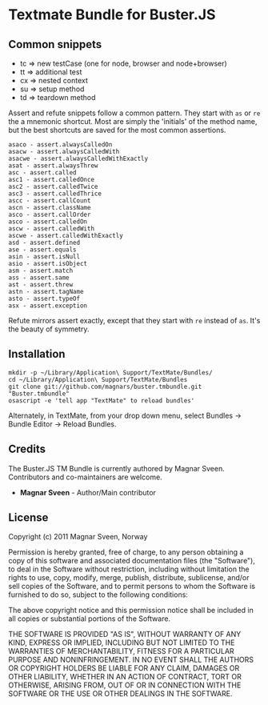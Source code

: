 # Textmate Bundle for Buster.JS

## Common snippets

* tc => new testCase (one for node, browser and node+browser)
* tt => additional test
* cx => nested context
* su => setup method
* td => teardown method

Assert and refute snippets follow a common pattern. They start with `as` or `re`
the a mnemonic shortcut. Most are simply the 'initials' of the method name, but
the best shortcuts are saved for the most common assertions.

    asaco - assert.alwaysCalledOn
    asacw - assert.alwaysCalledWith
    asacwe - assert.alwaysCalledWithExactly
    asat - assert.alwaysThrew
    asc - assert.called
    asc1 - assert.calledOnce
    asc2 - assert.calledTwice
    asc3 - assert.calledThrice
    ascc - assert.callCount
    ascn - assert.className
    asco - assert.callOrder
    asco - assert.calledOn
    ascw - assert.calledWith
    ascwe - assert.calledWithExactly
    asd - assert.defined
    ase - assert.equals
    asin - assert.isNull
    asio - assert.isObject
    asm - assert.match
    ass - assert.same
    ast - assert.threw
    astn - assert.tagName
    asto - assert.typeOf
    asx - assert.exception

Refute mirrors assert exactly, except that they start with `re` instead of
`as`. It's the beauty of symmetry.

## Installation

    mkdir -p ~/Library/Application\ Support/TextMate/Bundles/
    cd ~/Library/Application\ Support/TextMate/Bundles
    git clone git://github.com/magnars/buster.tmbundle.git "Buster.tmbundle"
    osascript -e 'tell app "TextMate" to reload bundles'

Alternately, in TextMate, from your drop down menu, select Bundles -> Bundle Editor -> Reload Bundles.

## Credits

The Buster.JS TM Bundle is currently authored by Magnar Sveen. Contributors and co-maintainers are welcome.

* **Magnar Sveen** - Author/Main contributor

## License

Copyright (c) 2011 Magnar Sveen, Norway

Permission is hereby granted, free of charge, to any person obtaining a copy
of this software and associated documentation files (the "Software"), to deal
in the Software without restriction, including without limitation the rights
to use, copy, modify, merge, publish, distribute, sublicense, and/or sell
copies of the Software, and to permit persons to whom the Software is
furnished to do so, subject to the following conditions:

The above copyright notice and this permission notice shall be included in
all copies or substantial portions of the Software.

THE SOFTWARE IS PROVIDED "AS IS", WITHOUT WARRANTY OF ANY KIND, EXPRESS OR
IMPLIED, INCLUDING BUT NOT LIMITED TO THE WARRANTIES OF MERCHANTABILITY,
FITNESS FOR A PARTICULAR PURPOSE AND NONINFRINGEMENT. IN NO EVENT SHALL THE
AUTHORS OR COPYRIGHT HOLDERS BE LIABLE FOR ANY CLAIM, DAMAGES OR OTHER
LIABILITY, WHETHER IN AN ACTION OF CONTRACT, TORT OR OTHERWISE, ARISING FROM,
OUT OF OR IN CONNECTION WITH THE SOFTWARE OR THE USE OR OTHER DEALINGS IN
THE SOFTWARE.
